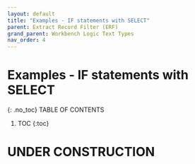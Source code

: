 ```yaml
---
layout: default
title: "Examples - IF statements with SELECT"
parent: Extract Record Filter (ERF)
grand_parent: Workbench Logic Text Types
nav_order: 4
---
```


# Examples - IF statements with SELECT
{: .no_toc}
TABLE OF CONTENTS 
1. TOC
{:toc}  
 
# UNDER CONSTRUCTION
